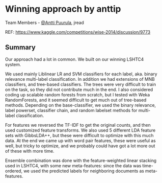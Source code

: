# Winning approach by anttip

Team Members - [@Antti Puurula](https://github.com/anttttti), jread

REF: https://www.kaggle.com/competitions/wise-2014/discussion/9773

## Summary

Our approach had a lot in common. We built on our winning LSHTC4 system.

We used mainly Liblinear LR and SVM classifiers for each label, aka. binary relevance multi-label classification. In addition we had extensions of MNB classifiers, and tree-based classifiers. The trees were very difficult to train on the task, so they did not contribute much in the end. I also considered coding up scalable random forests from scratch, but I tested with Weka RandomForests, and it seemed difficult to get much out of tree-based methods. Depending on the base-classifier, we used the binary relevance, label powerset, classifier chain, and random labelset methods for multi-label classification.

For features we reversed the TF-IDF to get the original counts, and then used customized feature transforms. We also used 5 different LDA feature sets with GibbsLDA++, but these were difficult to optimize with this much data. At the end we came up with word pair features, these were useful as well, but tricky to optimize, and we probably could have got a lot more out of these with more time.

Ensemble combination was done with the feature-weighted linear stacking used in LSHTC4, with some new meta-features: since the data was time-ordered, we used the predicted labels for neighboring documents as meta-features.
